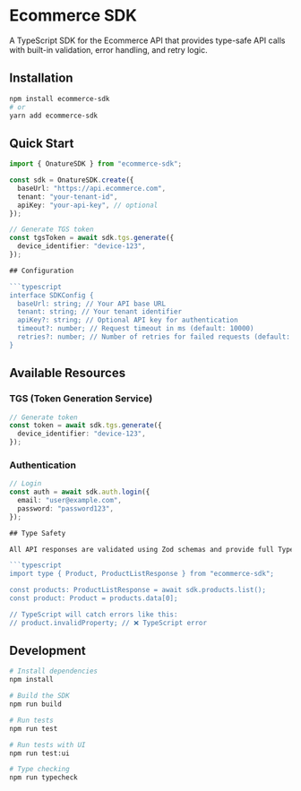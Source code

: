 # Ecommerce SDK

A TypeScript SDK for the Ecommerce API that provides type-safe API calls with built-in validation, error handling, and retry logic.

## Installation

```bash
npm install ecommerce-sdk
# or
yarn add ecommerce-sdk
```

## Quick Start

```typescript
import { OnatureSDK } from "ecommerce-sdk";

const sdk = OnatureSDK.create({
  baseUrl: "https://api.ecommerce.com",
  tenant: "your-tenant-id",
  apiKey: "your-api-key", // optional
});

// Generate TGS token
const tgsToken = await sdk.tgs.generate({
  device_identifier: "device-123",
});

## Configuration

```typescript
interface SDKConfig {
  baseUrl: string; // Your API base URL
  tenant: string; // Your tenant identifier
  apiKey?: string; // Optional API key for authentication
  timeout?: number; // Request timeout in ms (default: 10000)
  retries?: number; // Number of retries for failed requests (default: 3)
}
```

## Available Resources

### TGS (Token Generation Service)

```typescript
// Generate token
const token = await sdk.tgs.generate({
  device_identifier: "device-123",
});
```

### Authentication

```typescript
// Login
const auth = await sdk.auth.login({
  email: "user@example.com",
  password: "password123",
});

## Type Safety

All API responses are validated using Zod schemas and provide full TypeScript type safety:

```typescript
import type { Product, ProductListResponse } from "ecommerce-sdk";

const products: ProductListResponse = await sdk.products.list();
const product: Product = products.data[0];

// TypeScript will catch errors like this:
// product.invalidProperty; // ❌ TypeScript error
```

## Development

```bash
# Install dependencies
npm install

# Build the SDK
npm run build

# Run tests
npm run test

# Run tests with UI
npm run test:ui

# Type checking
npm run typecheck
```
